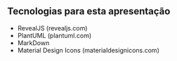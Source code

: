 ## Tecnologias para esta apresentação

- <span class="mdi mdi-language-javascript"></span> RevealJS (revealjs.com)
- <span class="mdi mdi-ruler-square"></span> PlantUML (plantuml.com)
- <span class="mdi mdi-language-markdown"></span> MarkDown
- <span class="mdi mdi-material-design"></span> Material Design Icons (materialdesignicons.com)
